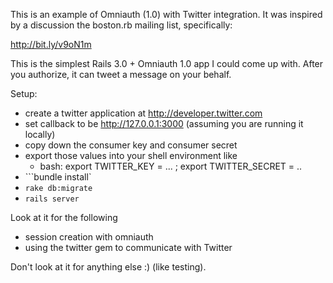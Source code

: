 This is an example of Omniauth (1.0) with Twitter integration.
It was inspired by a discussion the boston.rb mailing list, specifically:

http://bit.ly/v9oN1m

This is the simplest Rails 3.0 + Omniauth 1.0 app I could come up with. After you authorize, it can tweet a message on your behalf.

Setup:

  * create a twitter application at http://developer.twitter.com
  * set callback to be http://127.0.0.1:3000 (assuming you are running it locally)
  * copy down the consumer key and consumer secret
  * export those values into your shell environment like
    * bash: export TWITTER_KEY = ... ; export TWITTER_SECRET = ..
  * ```bundle install`
  * ```rake db:migrate```
  * ```rails server```

Look at it for the following

  * session creation with omniauth
  * using the twitter gem to communicate with Twitter

Don't look at it for anything else :) (like testing).